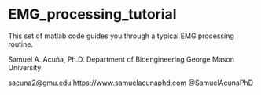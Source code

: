 # EMG_processing_tutorial

This set of matlab code guides you through a typical EMG processing routine.


Samuel A. Acuña, Ph.D.
Department of Bioengineering
George Mason University 

sacuna2@gmu.edu
https://www.samuelacunaphd.com
@SamuelAcunaPhD

